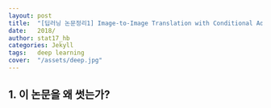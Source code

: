 ```yaml
---
layout: post
title:  "[딥러닝 논문정리1] Image-to-Image Translation with Conditional Adversarial Networks"
date:   2018/
author: stat17_hb
categories: Jekyll
tags:	deep learning
cover:  "/assets/deep.jpg"
---
```


## 1. 이 논문을 왜 썻는가?